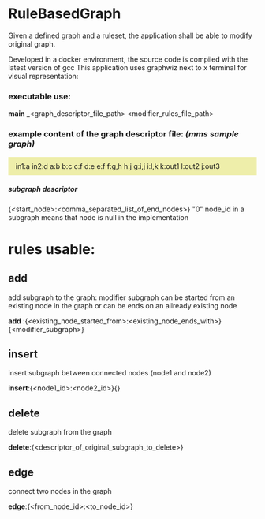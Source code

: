 # RuleBasedGraph
Given a defined graph and a ruleset, the application shall be able to modify original graph.

Developed in a docker environment, the source code is compiled with the latest version of gcc
This application uses graphwiz next to x terminal for visual representation:
### executable use:
**main** _<graph_descriptor_file_path> <modifier_rules_file_path>

### example content of the graph descriptor file: _(mms sample graph)_

<div style='background: #eea; padding: 10px 15px; line-height'> 
in1:a
in2:d
a:b
b:c
c:f
d:e
e:f
f:g,h
h:j
g:i,j
i:l,k
k:out1
l:out2
j:out3
</div>



##### subgraph descriptor
{<start_node>:<comma_separated_list_of_end_nodes>}
"0" node_id in a subgraph means that node is null in the implementation
# rules usable:
## add
add subgraph to the graph:
modifier subgraph can be started from an existing node in the graph
or can be ends on an allready existing node

**add** :{<existing_node_started_from>:<existing_node_ends_with>}{<modifier_subgraph>}

## insert
insert subgraph between connected nodes (node1 and node2)

**insert**:{<node1_id>:<node2_id>}{<subgraph descriptor>}

## delete
delete subgraph from the graph

**delete**:{<descriptor_of_original_subgraph_to_delete>}

##  edge
connect two nodes in the graph

**edge**:{<from_node_id>:<to_node_id>}





